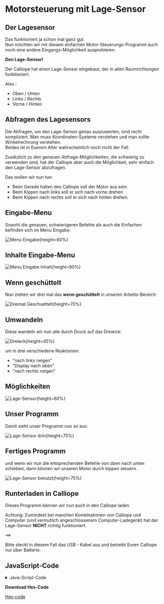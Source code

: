 # Motorsteuerung mit Lage-Sensor

## Der Lagesensor

Das funktioniert ja schon mal ganz gut.  
Nun möchten wir mit diesem einfachen Motor-Steuerungs-Programm auch noch eine andere Eingangs-Möglichkeit ausprobieren:

__Den Lage-Sensor!__


Der Calliope hat einen Lage-Sensor eingebaut, der in allen Raumrichtungen funktioniert.  

Also :

* Oben / Unten
* Links / Rechts
* Vorne / Hinten

## Abfragen des Lagesensors

Die Abfragen, um den Lage-Sensor genau auszuwerten, sind recht kompliziert.
Man muss Koordinaten-Systeme verstehen und man sollte Winkelrechnung verstehen.  
Beides ist in Euerem Alter wahrscheinlich noch nicht der Fall.

Zusätzlich zu den genauen Abfrage-Möglichkeiten, die schwierig zu verwenden sind, hat der Calliope aber auch die Möglichkeit, sehr einfach den Lage-Sensor abzufragen.

Das wollen wir nun tun:

* Beim Gerade halten des Calliope soll der Motor aus sein.
* Beim Kippen nach links soll er sich nach vorne drehen
* Beim Kippen nach rechts soll er sich nach hinten drehen.

## Eingabe-Menu

Sowohl die genauen, schwierigeren Befehle als auch die Einfachen befinden sich im Menu Eingabe:

![ Menu Eingabe ](./pics/01_MenuEingabe.png){height=60%}


## Inhalte Eingabe-Menu
![ Menu Eingabe Inhalt ](./pics/02_EingabeMenu.png){height=80%}


## Wenn geschüttelt 
Nun ziehen wir drei mal das __wenn geschüttelt__ in unseren Arbeits-Bereich:


![ Dreimal Geschuettelt ](./pics/03_DreimalGeschuettelt.png){height=70%}


## Umwandeln 

Diese wandeln wir nun alle durch Druck auf das Dreieick:

![ Dreieck ](./pics/04_Dreieck.png){height=45%}

um in drei verschiedene Reaktionen:

* "nach links neigen"
* "Display nach oben"
* "nach rechts neigen"

## Möglichkeiten 
![ Lage-Sensor ](./pics/05_LageSensorAuswahl.png){height=60%}

## Unser Programm 

Damit sieht unser Programm nun so aus:

![ Lage-Sensor drin ](./pics/06_Lagesensoren.png){height=75%}

## Fertiges Programm

und wenn wir nun die entsprechenden Befehle von oben nach unten schieben, dann können wir unseren Motor durch kippen steuern.

![ Lage-Sensor benutzt ](./pics/07_Lagesensoren_in_Nutzung.png){height=75%}

## Runterladen in Calliope

Dieses Programm können wir nun auch in den Calliope laden.

Achtung: Zumindest bei manchen Kombinationen von Calliope und Computer (und 
vermutlich angeschlossenem Computer-Ladegerät) hat der Lage-Sensor __NICHT__ richtig funktioniert.

==> 

Bitte steckt in diesem Fall das USB - Kabel aus und betreibt Euren Calliope nur über Batterie.



## JavaScript-Code

<details>
 <summary>Java-Script-Code</summary>

```js
input.onGesture(Gesture.TiltLeft, () => {
    motors.motorPower(100)
})
input.onGesture(Gesture.TiltRight, () => {
    motors.motorPower(-100)
})
input.onGesture(Gesture.ScreenUp, () => {
    motors.motorPower(0)
})

```
</details>

__Download Hex-Code__

[Hex-code](code/mini-DC_Motor_LageSensoren.hex)



